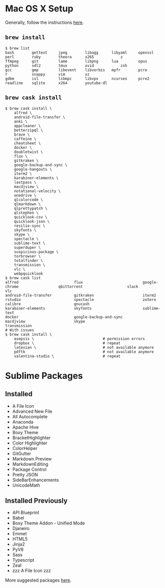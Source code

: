 # Mac OS X Setup
Generally, follow the instructions [here](http://sourabhbajaj.com/mac-setup/).

## `brew install`
```
$ brew list
bash        gettext     jpeg        libogg      libyaml     openssl     perl        ruby        theora      x265            z
ffmpeg      git         lame        libpng      lua         opus        python      sdl2        tmux        xvid            zsh
gcc         gmp         libevent    libvorbis   mpfr        pcre        r           snappy      vim         xz
gdbm        isl         libmpc      libvpx      ncurses     pcre2       readline    sqlite      x264        youtube-dl
```

## `brew cask install`
```
$ brew cask install \
    alfred \
    android-file-transfer \
    anki \
    appcleaner \
    betterzipql \
    brave \
    caffeine \
    cheatsheet \
    docker \
    doubletwist \
    flux \
    gitkraken \
    google-backup-and-sync \
    google-hangouts \
    iterm2 \
    karabiner-elements \
    lastpass \
    macdjview \
    notational-velocity \
    onedrive \
    qlcolorcode \
    qlmarkdown \
    qlprettypatch \
    qlstephen \
    quicklook-csv \
    quicklook-json \
    resilio-sync \
    skyfonts \
    skype \
    spectacle \
    sublime-text \
    superduper \
    suspicious-package \
    torbrowser \
    totalfinder \
    transmission \
    vlc \
    webpquicklook
$ brew cask list
alfred                         flux                           google-chrome                  qbittorrent                    slack                          vlc
android-file-transfer          gitkraken                      iterm2                         rstudio                        spectacle                      zotero
calibre                        gnucash                        karabiner-elements             skyfonts                       sublime-text
docker                         google-backup-and-sync         macdjview                      skype                          transmission
# With issues
$ brew cask install \
    asepsis \                               # permission errors
    dropbox \                               # repeat
    latexian \                              # not available anymore
    pdftk                                   # not available anymore
    valentina-studio \                      # repeat
```

# Sublime Packages
## Installed
- A File Icon
- Advanced New File
- All Autocomplete
- Anaconda
- Apache Hive
- Boxy Theme
- BracketHighlighter
- Color Highlighter
- ColorHelper
- GitGutter
- Markdown Preview
- MarkdownEditing
- Package Control
- Pretty JSON
- SideBarEnhancements
- UnicodeMath

## Installed Previously
- API Blueprint
- Babel
- Boxy Theme Addon - Unified Mode
- Djaneiro
- Emmet
- HTML5
- Jinja2
- PyV8
- Sass
- Typescript
- Zeal
- zzz A File Icon zzz

More suggested packages [here](http://sourabhbajaj.com/mac-setup/SublimeText/Plugins.html).
